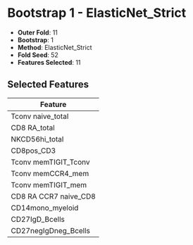 # Bootstrap 1 - ElasticNet_Strict

- **Outer Fold**: 11
- **Bootstrap**: 1
- **Method**: ElasticNet_Strict
- **Fold Seed**: 52
- **Features Selected**: 11

## Selected Features

| Feature |
|---------|
| Tconv naive_total |
| CD8 RA_total |
| NKCD56hi_total |
| CD8pos_CD3 |
| Tconv memTIGIT_Tconv |
| Tconv memCCR4_mem |
| Tconv memTIGIT_mem |
| CD8 RA CCR7 naive_CD8 |
| CD14mono_myeloid |
| CD27IgD_Bcells |
| CD27negIgDneg_Bcells |
